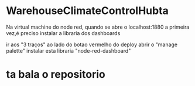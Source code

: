 # WarehouseClimateControlHubta

Na virtual machine do node red, quando se abre o localhost:1880 a primeira vez,é preciso instalar a libraria dos dashboards

ir aos "3 traços" ao lado do botao vermelho do deploy
abrir o "manage palette"
instalar esta libraria "node-red-dashboard"



# ta bala o repositorio

